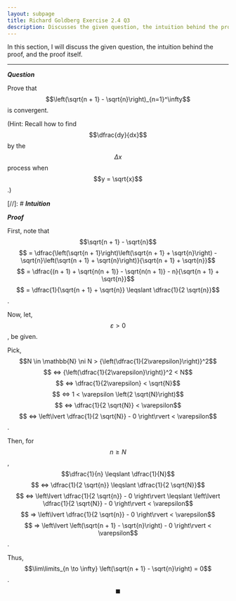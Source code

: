 ```yaml
---
layout: subpage
title: Richard Goldberg Exercise 2.4 Q3
description: Discusses the given question, the intuition behind the proof, and the proof itself
---
```


In this section, I will discuss the given question, the intuition behind the proof, and the
proof itself.

---

_**Question**_

Prove that $$\left(\sqrt{n + 1} - \sqrt{n}\right)_{n=1}^\infty$$ is convergent.

(Hint: Recall how to find $$\dfrac{dy}{dx}$$ by the $$\Delta x$$ process when $$y = \sqrt{x}$$.)

[//]: # _**Intuition**_

_**Proof**_

First, note that $$\sqrt{n + 1} - \sqrt{n}$$
$$ = \dfrac{\left(\sqrt{n + 1}\right)\left(\sqrt{n + 1} + \sqrt{n}\right) - \sqrt{n}\left(\sqrt{n + 1} + \sqrt{n}\right)}{\sqrt{n + 1} + \sqrt{n}}$$
$$ = \dfrac{(n + 1) + \sqrt{n(n + 1)} - \sqrt{n(n + 1)} - n}{\sqrt{n + 1} + \sqrt{n}}$$
$$ = \dfrac{1}{\sqrt{n + 1} + \sqrt{n}} \leqslant \dfrac{1}{2 \sqrt{n}}$$.

Now, let, $$\varepsilon > 0$$, be given.

Pick, $$N \in \mathbb{N} \ni N > {\left(\dfrac{1}{2\varepsilon}\right)}^2$$
$$ <=> {\left(\dfrac{1}{2\varepsilon}\right)}^2 < N$$ $$ <=> \dfrac{1}{2\varepsilon} < \sqrt{N}$$
$$ <=> 1 < \varepsilon \left(2 \sqrt{N}\right)$$ $$ <=> \dfrac{1}{2 \sqrt{N}} < \varepsilon$$
$$ <=> \left\lvert \dfrac{1}{2 \sqrt{N}} - 0 \right\rvert < \varepsilon$$.

Then, for $$n \geqslant N$$, $$\dfrac{1}{n} \leqslant \dfrac{1}{N}$$
$$ <=> \dfrac{1}{2 \sqrt{n}} \leqslant \dfrac{1}{2 \sqrt{N}}$$
$$ <=> \left\lvert \dfrac{1}{2 \sqrt{n}} - 0 \right\rvert \leqslant \left\lvert \dfrac{1}{2 \sqrt{N}} - 0 \right\rvert < \varepsilon$$
$$ => \left\lvert \dfrac{1}{2 \sqrt{n}} - 0 \right\rvert < \varepsilon$$
$$ => \left\lvert \left(\sqrt{n + 1} - \sqrt{n}\right) - 0 \right\rvert < \varepsilon$$.

Thus, $$\lim\limits_{n \to \infty} \left(\sqrt{n + 1} - \sqrt{n}\right) = 0$$. $$\blacksquare$$
